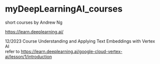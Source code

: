 # myDeepLearningAI_courses
short courses by Andrew Ng

https://learn.deeplearning.ai/

12/2023 Course Understanding and Applying Text Embeddings with Vertex AI  
refer to https://learn.deeplearning.ai/google-cloud-vertex-ai/lesson/1/introduction